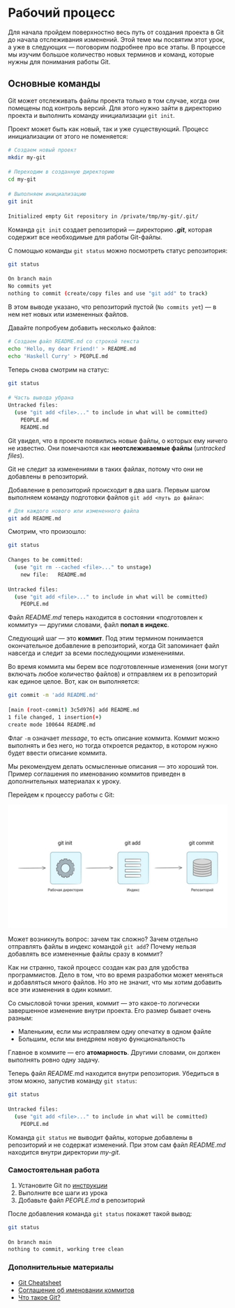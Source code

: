 # Рабочий процесс

Для начала пройдем поверхностно весь путь от создания проекта в Git до начала отслеживания изменений. Этой теме мы посвятим этот урок, а уже в следующих — поговорим подробнее про все этапы. В процессе мы изучим большое количество новых терминов и команд, которые нужны для понимания работы Git.

## Основные команды

Git может отслеживать файлы проекта только в том случае, когда они помещены под контроль версий. Для этого нужно зайти в директорию проекта и выполнить команду инициализации ```git init```.

Проект может быть как новый, так и уже существующий. Процесс инициализации от этого не поменяется:

```bash
# Создаем новый проект
mkdir my-git

# Переходим в созданную директорию
cd my-git

# Выполняем инициализацию
git init

Initialized empty Git repository in /private/tmp/my-git/.git/
```

Команда ```git init``` создает репозиторий — директорию ***.git***, которая содержит все необходимые для работы Git-файлы.

С помощью команды ```git status``` можно посмотреть статус репозитория:

```bash
git status

On branch main
No commits yet
nothing to commit (create/copy files and use "git add" to track)
```

В этом выводе указано, что репозиторий пустой (```No commits yet```) — в нем нет новых или измененных файлов.

Давайте попробуем добавить несколько файлов:

```bash
# Создаем файл README.md со строкой текста
echo 'Hello, my dear Friend!' > README.md
echo 'Haskell Curry' > PEOPLE.md
```

Теперь снова смотрим на статус:

```bash
git status

# Часть вывода убрана
Untracked files:
  (use "git add <file>..." to include in what will be committed)
    PEOPLE.md
    README.md
```

Git увидел, что в проекте появились новые файлы, о которых ему ничего не известно. Они помечаются как **неотслеживаемые файлы** (*untracked files*).

Git не следит за изменениями в таких файлах, потому что они не добавлены в репозиторий.

Добавление в репозиторий происходит в два шага. Первым шагом выполняем команду подготовки файлов ```git add <путь до файла>```:

```bash
# Для каждого нового или измененного файла
git add README.md
```

Смотрим, что произошло:

```bash
git status

Changes to be committed:
  (use "git rm --cached <file>..." to unstage)
    new file:   README.md

Untracked files:
  (use "git add <file>..." to include in what will be committed)
    PEOPLE.md
```

Файл *README.md* теперь находится в состоянии «подготовлен к коммиту» — другими словами, файл **попал в индекс**.

Следующий шаг — это **коммит**. Под этим термином понимается окончательное добавление в репозиторий, когда Git запоминает файл навсегда и следит за всеми последующими изменениями.

Во время коммита мы берем все подготовленные изменения (они могут включать любое количество файлов) и отправляем их в репозиторий как единое целое. Вот, как он выполняется:

```bash
git commit -m 'add README.md'

[main (root-commit) 3c5d976] add README.md
1 file changed, 1 insertion(+)
create mode 100644 README.md
```

Флаг ```-m``` означает *message*, то есть описание коммита. Коммит можно выполнять и без него, но тогда откроется редактор, в котором нужно будет ввести описание коммита.

Мы рекомендуем делать осмысленные описания — это хороший тон. Пример соглашения по именованию коммитов приведен в дополнительных материалах к уроку.

Перейдем к процессу работы с Git:

![Рабочий процесс](../images/git/image_1_1.jpeg)

Может возникнуть вопрос: зачем так сложно? Зачем отдельно отправлять файлы в индекс командой ```git add```? Почему нельзя добавлять все измененные файлы сразу в коммит?

Как ни странно, такой процесс создан как раз для удобства программистов. Дело в том, что во время разработки может меняться и добавляться много файлов. Но это не значит, что мы хотим добавить все эти изменения в один коммит.

Со смысловой точки зрения, коммит — это какое-то логически завершенное изменение внутри проекта. Его размер бывает очень разным:

- Маленьким, если мы исправляем одну опечатку в одном файле
- Большим, если мы внедряем новую функциональность

Главное в коммите — его **атомарность**. Другими словами, он должен выполнять ровно одну задачу.

Теперь файл *README*.md находится внутри репозитория. Убедиться в этом можно, запустив команду ```git status```:

```bash
git status

Untracked files:
  (use "git add <file>..." to include in what will be committed)
    PEOPLE.md
```
Команда ```git status``` не выводит файлы, которые добавлены в репозиторий и не содержат изменений. При этом сам файл *README.md* находится внутри директории *my-git*.

### Самостоятельная работа
1. Установите Git по [инструкции](https://github.com/Hexlet/ru-instructions/blob/main/git.md)
2. Выполните все шаги из урока
3. Добавьте файл *PEOPLE.md* в репозиторий

После добавления команда ```git status``` покажет такой вывод:

```bash
git status

On branch main
nothing to commit, working tree clean
```

### Дополнительные материалы
- [Git Cheatsheet](https://about.gitlab.com/images/press/git-cheat-sheet.pdf)
- [Соглашение об именовании коммитов](https://www.conventionalcommits.org/ru/v1.0.0/)
- [Что такое Git?](https://git-scm.com/book/ru/v2/Введение-Что-такое-Git%3F)